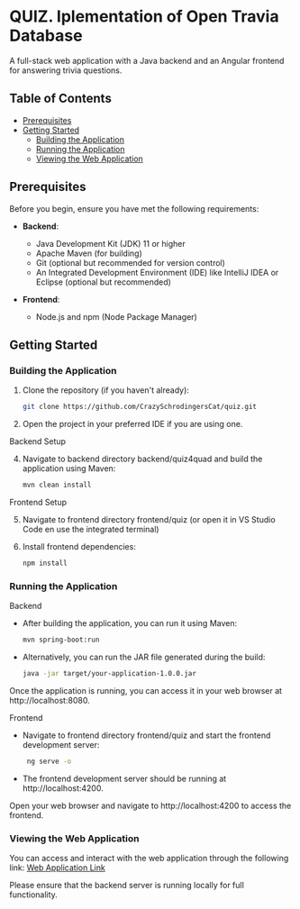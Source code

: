 # QUIZ. Iplementation of Open Travia Database

A full-stack web application with a Java backend and an Angular frontend for answering trivia questions.

## Table of Contents

- [Prerequisites](#prerequisites)
- [Getting Started](#getting-started)
  - [Building the Application](#building-the-application)
  - [Running the Application](#running-the-application)
  - [Viewing the Web Application](#viewing-the-Web-Application)

## Prerequisites

Before you begin, ensure you have met the following requirements:
- **Backend**:
  - Java Development Kit (JDK) 11 or higher
  - Apache Maven (for building)
  - Git (optional but recommended for version control)
  - An Integrated Development Environment (IDE) like IntelliJ IDEA or Eclipse (optional but recommended)
 
- **Frontend**:
  - Node.js and npm (Node Package Manager)

## Getting Started

### Building the Application

1. Clone the repository (if you haven't already):

   ```bash
   git clone https://github.com/CrazySchrodingersCat/quiz.git
   
2. Open the project in your preferred IDE if you are using one.

Backend Setup

4. Navigate to backend directory backend/quiz4quad and build the application using Maven:

     ```bash
     mvn clean install

Frontend Setup

5. Navigate to frontend directory frontend/quiz (or open it in VS Studio Code en use the integrated terminal)
3. Install frontend dependencies:

    ```bash
    npm install
    
### Running the Application

Backend

- After building the application, you can run it using Maven:

    ```bash
    mvn spring-boot:run

- Alternatively, you can run the JAR file generated during the build:

   ```bash
   java -jar target/your-application-1.0.0.jar

Once the application is running, you can access it in your web browser at http://localhost:8080.

Frontend

- Navigate to frontend directory frontend/quiz and start the frontend development server:

    ```bash
     ng serve -o

    
- The frontend development server should be running at http://localhost:4200.

Open your web browser and navigate to http://localhost:4200 to access the frontend.
    
### Viewing the Web Application

You can access and interact with the web application through the following link: [Web Application Link](https://650aa0804e15e91fa77e955c--ornate-tanuki-97011f.netlify.app/)

Please ensure that the backend server is running locally for full functionality.

